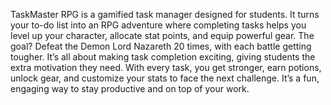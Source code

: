 TaskMaster RPG is a gamified task manager designed for students.
It turns your to-do list into an RPG adventure where completing tasks helps you level up your character, allocate stat points, and equip powerful gear.
The goal? Defeat the Demon Lord Nazareth 20 times, with each battle getting tougher.
It’s all about making task completion exciting, giving students the extra motivation they need.
With every task, you get stronger, earn potions, unlock gear, and customize your stats to face the next challenge.
It’s a fun, engaging way to stay productive and on top of your work.
